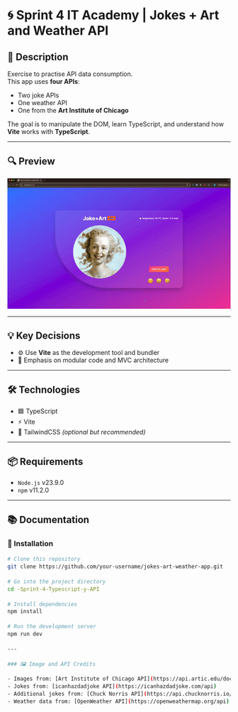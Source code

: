 # 🌀 Sprint 4 IT Academy | Jokes + Art and Weather API

## 📌 Description

Exercise to practise API data consumption.  
This app uses **four APIs**:
- Two joke APIs
- One weather API
- One from the **Art Institute of Chicago**

The goal is to manipulate the DOM, learn TypeScript, and understand how **Vite** works with **TypeScript**.

---

## 🔍 Preview

![Preview](public/assets/images/preview.gif)


---

## 💡 Key Decisions

- ⚙️ Use **Vite** as the development tool and bundler
- 🧠 Emphasis on modular code and MVC architecture

---

## 🛠️ Technologies

- 🟦 TypeScript  
- ⚡ Vite  
- 🎨 TailwindCSS *(optional but recommended)*

---

## 📦 Requirements

- `Node.js` v23.9.0  
- `npm` v11.2.0

---

## 📚 Documentation

### 🔧 Installation

```bash
# Clone this repository
git clone https://github.com/your-username/jokes-art-weather-app.git

# Go into the project directory
cd -Sprint-4-Typescript-y-API

# Install dependencies
npm install

# Run the development server
npm run dev

---

### 🖼️ Image and API Credits

- Images from: [Art Institute of Chicago API](https://api.artic.edu/docs/)  
- Jokes from: [icanhazdadjoke API](https://icanhazdadjoke.com/api)  
- Additional jokes from: [Chuck Norris API](https://api.chucknorris.io/)  
- Weather data from: [OpenWeather API](https://openweathermap.org/api)


